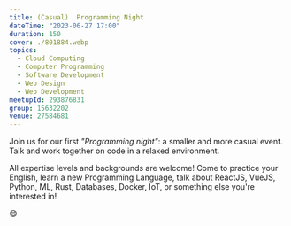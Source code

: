 ```yaml
---
title: (Casual)  Programming Night
dateTime: "2023-06-27 17:00"
duration: 150
cover: ./801884.webp
topics:
  - Cloud Computing
  - Computer Programming
  - Software Development
  - Web Design
  - Web Development
meetupId: 293876831
group: 15632202
venue: 27584681
---
```


Join us for our first _"Programming night"_: a smaller and more casual event. Talk and work together on code in a relaxed environment.

All expertise levels and backgrounds are welcome! Come to practice your English, learn a new Programming Language, talk about ReactJS, VueJS, Python, ML, Rust, Databases, Docker, IoT, or something else you're interested in!

😄
